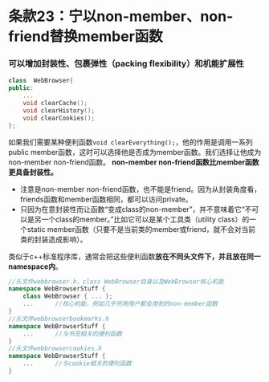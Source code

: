 # 条款23：宁以non-member、non-friend替换member函数
### 可以增加封装性、包裹弹性（packing flexibility）和机能扩展性
```c++
class  WebBrowser{
public:
    ...
    void clearCache();
    void clearHistory();
    void clearCookies();
};
```
如果我们需要某种便利函数`void clearEverything();`，他的作用是调用一系列public member函数，这时可以选择他是否成为member函数。我们选择让他成为non-member non-friend函数。
**non-member non-friend函数比member函数更具备封装性。**
* 注意是non-member non-friend函数，也不能是friend。因为从封装角度看，friends函数和member函数相同，都可以访问private。
* 只因为在意封装性而让函数“变成class的non-member”，并不意味着它“不可以是另一个class的member。”比如它可以是某个工具类（utility class）的一个static member函数（只要不是当前类的member或friend，就不会对当前类的封装造成影响）。

类似于c++标准程序库，通常会把这些便利函数**放在不同头文件下，并且放在同一namespace内**。
```c++
//头文件webbrowser.h，class WebBrowser自身以及WebBrowser核心机能
namespace WebBrowserStuff {
    class WebBrowser { ... };
    ...      //核心机能，例如几乎所用用户都会用到的non-member函数
}
//头文件webbrowserbookmarks.h
namespace WebBrowserStuff {
    ...      //与书签相关的便利函数
}
//头文件webbrowsercookies.h
namespace WebBrowserStuff {
    ...      //与cookie相关的便利函数
}

```